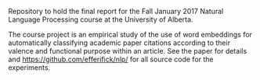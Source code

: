 Repository to hold the final report for the Fall January 2017 Natural Language Processing course at the University of Alberta.

The course project is an empirical study of the use of word embeddings for automatically classifying academic paper citations according to their valence and functional purpose within an article. See the paper for details and https://github.com/efferifick/nlp/ for all source code for the experiments.

